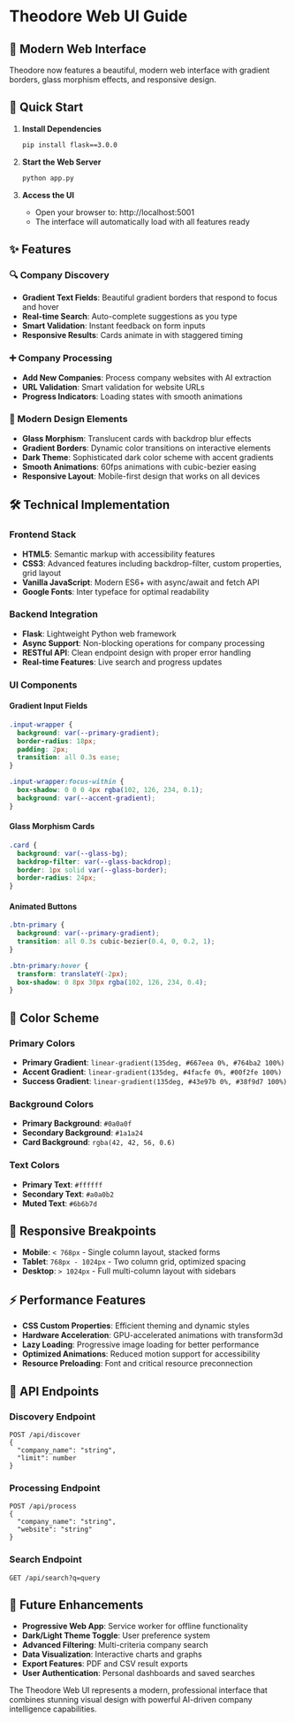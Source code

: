 # Theodore Web UI Guide

## 🎨 Modern Web Interface

Theodore now features a beautiful, modern web interface with gradient borders, glass morphism effects, and responsive design.

## 🚀 Quick Start

1. **Install Dependencies**
   ```bash
   pip install flask==3.0.0
   ```

2. **Start the Web Server**
   ```bash
   python app.py
   ```

3. **Access the UI**
   - Open your browser to: http://localhost:5001
   - The interface will automatically load with all features ready

## ✨ Features

### 🔍 Company Discovery
- **Gradient Text Fields**: Beautiful gradient borders that respond to focus and hover
- **Real-time Search**: Auto-complete suggestions as you type
- **Smart Validation**: Instant feedback on form inputs
- **Responsive Results**: Cards animate in with staggered timing

### ➕ Company Processing  
- **Add New Companies**: Process company websites with AI extraction
- **URL Validation**: Smart validation for website URLs
- **Progress Indicators**: Loading states with smooth animations

### 🎯 Modern Design Elements
- **Glass Morphism**: Translucent cards with backdrop blur effects
- **Gradient Borders**: Dynamic color transitions on interactive elements
- **Dark Theme**: Sophisticated dark color scheme with accent gradients
- **Smooth Animations**: 60fps animations with cubic-bezier easing
- **Responsive Layout**: Mobile-first design that works on all devices

## 🛠 Technical Implementation

### Frontend Stack
- **HTML5**: Semantic markup with accessibility features
- **CSS3**: Advanced features including backdrop-filter, custom properties, grid layout
- **Vanilla JavaScript**: Modern ES6+ with async/await and fetch API
- **Google Fonts**: Inter typeface for optimal readability

### Backend Integration
- **Flask**: Lightweight Python web framework
- **Async Support**: Non-blocking operations for company processing
- **RESTful API**: Clean endpoint design with proper error handling
- **Real-time Features**: Live search and progress updates

### UI Components

#### Gradient Input Fields
```css
.input-wrapper {
  background: var(--primary-gradient);
  border-radius: 18px;
  padding: 2px;
  transition: all 0.3s ease;
}

.input-wrapper:focus-within {
  box-shadow: 0 0 0 4px rgba(102, 126, 234, 0.1);
  background: var(--accent-gradient);
}
```

#### Glass Morphism Cards
```css
.card {
  background: var(--glass-bg);
  backdrop-filter: var(--glass-backdrop);
  border: 1px solid var(--glass-border);
  border-radius: 24px;
}
```

#### Animated Buttons
```css
.btn-primary {
  background: var(--primary-gradient);
  transition: all 0.3s cubic-bezier(0.4, 0, 0.2, 1);
}

.btn-primary:hover {
  transform: translateY(-2px);
  box-shadow: 0 8px 30px rgba(102, 126, 234, 0.4);
}
```

## 🎨 Color Scheme

### Primary Colors
- **Primary Gradient**: `linear-gradient(135deg, #667eea 0%, #764ba2 100%)`
- **Accent Gradient**: `linear-gradient(135deg, #4facfe 0%, #00f2fe 100%)`
- **Success Gradient**: `linear-gradient(135deg, #43e97b 0%, #38f9d7 100%)`

### Background Colors
- **Primary Background**: `#0a0a0f`
- **Secondary Background**: `#1a1a24`
- **Card Background**: `rgba(42, 42, 56, 0.6)`

### Text Colors
- **Primary Text**: `#ffffff`
- **Secondary Text**: `#a0a0b2`
- **Muted Text**: `#6b6b7d`

## 📱 Responsive Breakpoints

- **Mobile**: `< 768px` - Single column layout, stacked forms
- **Tablet**: `768px - 1024px` - Two column grid, optimized spacing
- **Desktop**: `> 1024px` - Full multi-column layout with sidebars

## ⚡ Performance Features

- **CSS Custom Properties**: Efficient theming and dynamic styles
- **Hardware Acceleration**: GPU-accelerated animations with transform3d
- **Lazy Loading**: Progressive image loading for better performance
- **Optimized Animations**: Reduced motion support for accessibility
- **Resource Preloading**: Font and critical resource preconnection

## 🔧 API Endpoints

### Discovery Endpoint
```
POST /api/discover
{
  "company_name": "string",
  "limit": number
}
```

### Processing Endpoint
```
POST /api/process
{
  "company_name": "string", 
  "website": "string"
}
```

### Search Endpoint
```
GET /api/search?q=query
```

## 🎯 Future Enhancements

- **Progressive Web App**: Service worker for offline functionality
- **Dark/Light Theme Toggle**: User preference system
- **Advanced Filtering**: Multi-criteria company search
- **Data Visualization**: Interactive charts and graphs
- **Export Features**: PDF and CSV result exports
- **User Authentication**: Personal dashboards and saved searches

The Theodore Web UI represents a modern, professional interface that combines stunning visual design with powerful AI-driven company intelligence capabilities.